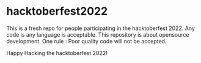 # hacktoberfest2022
This is a fresh repo for people participating in the hacktoberfest 2022.
Any code is any language is acceptable. 
This repository is about opensource development. 
One rule : Poor quality code will not be accepted.

Happy Hacking the hacktoberfest 2022!
